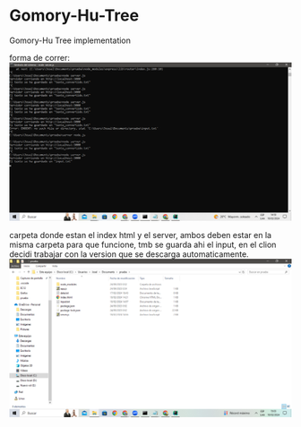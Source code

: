 # Gomory-Hu-Tree
Gomory-Hu Tree implementation


forma de correr:
![](prueba.png)

carpeta donde estan el index html y el server, ambos deben estar en la misma carpeta para que funcione, tmb se guarda ahi el input, en el clion decidi trabajar con la version que se descarga automaticamente.
![](imagen.png)
